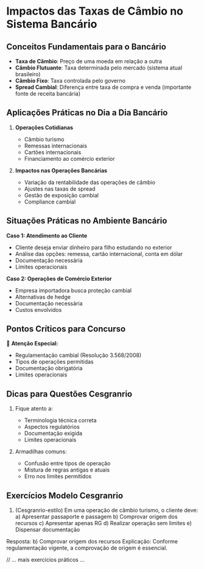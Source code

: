 # Impactos das Taxas de Câmbio no Sistema Bancário

## Conceitos Fundamentais para o Bancário
- **Taxa de Câmbio**: Preço de uma moeda em relação a outra
- **Câmbio Flutuante**: Taxa determinada pelo mercado (sistema atual brasileiro)
- **Câmbio Fixo**: Taxa controlada pelo governo
- **Spread Cambial**: Diferença entre taxa de compra e venda (importante fonte de receita bancária)

## Aplicações Práticas no Dia a Dia Bancário
1. **Operações Cotidianas**
   - Câmbio turismo
   - Remessas internacionais
   - Cartões internacionais
   - Financiamento ao comércio exterior

2. **Impactos nas Operações Bancárias**
   - Variação da rentabilidade das operações de câmbio
   - Ajustes nas taxas de spread
   - Gestão de exposição cambial
   - Compliance cambial

## Situações Práticas no Ambiente Bancário
**Caso 1: Atendimento ao Cliente**
- Cliente deseja enviar dinheiro para filho estudando no exterior
- Análise das opções: remessa, cartão internacional, conta em dólar
- Documentação necessária
- Limites operacionais

**Caso 2: Operações de Comércio Exterior**
- Empresa importadora busca proteção cambial
- Alternativas de hedge
- Documentação necessária
- Custos envolvidos

## Pontos Críticos para Concurso
🎯 **Atenção Especial:**
- Regulamentação cambial (Resolução 3.568/2008)
- Tipos de operações permitidas
- Documentação obrigatória
- Limites operacionais

## Dicas para Questões Cesgranrio
1. Fique atento a:
   - Terminologia técnica correta
   - Aspectos regulatórios
   - Documentação exigida
   - Limites operacionais

2. Armadilhas comuns:
   - Confusão entre tipos de operação
   - Mistura de regras antigas e atuais
   - Erro nos limites permitidos

## Exercícios Modelo Cesgranrio
1. (Cesgranrio-estilo) Em uma operação de câmbio turismo, o cliente deve:
   a) Apresentar passaporte e passagem
   b) Comprovar origem dos recursos
   c) Apresentar apenas RG
   d) Realizar operação sem limites
   e) Dispensar documentação

Resposta: b) Comprovar origem dos recursos
Explicação: Conforme regulamentação vigente, a comprovação de origem é essencial.

// ... mais exercícios práticos ...